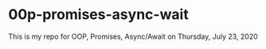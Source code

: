 # 00p-promises-async-wait
This is my repo for OOP, Promises, Async/Await on Thursday, July 23, 2020
